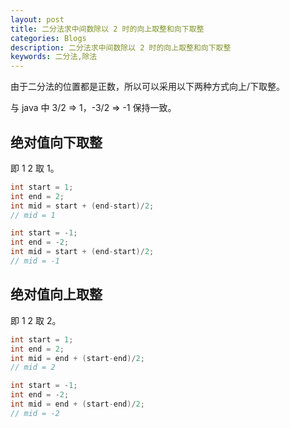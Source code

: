 ```yaml
---
layout: post
title: 二分法求中间数除以 2 时的向上取整和向下取整
categories: Blogs
description: 二分法求中间数除以 2 时的向上取整和向下取整
keywords: 二分法,除法
---
```


由于二分法的位置都是正数，所以可以采用以下两种方式向上/下取整。

与 java 中 3/2 => 1，-3/2 => -1 保持一致。

## 绝对值向下取整

即 1 2 取 1。

``` java
int start = 1;
int end = 2;
int mid = start + (end-start)/2;
// mid = 1
```

``` java
int start = -1;
int end = -2;
int mid = start + (end-start)/2;
// mid = -1
```

## 绝对值向上取整

即 1 2 取 2。

``` java
int start = 1;
int end = 2;
int mid = end + (start-end)/2;
// mid = 2
```

``` java
int start = -1;
int end = -2;
int mid = end + (start-end)/2;
// mid = -2
```